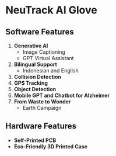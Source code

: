 # NeuTrack AI Glove

## Software Features
1. **Generative AI**
   - Image Captioning
   - GPT Virtual Assistant
2. **Bilingual Support**
   - Indonesian and English
3. **Collision Detection**
4. **GPS Tracking**
5. **Object Detection**
6. **Mobile GPT and Chatbot for Alzheimer**
7. **From Waste to Wonder**
   - Earth Campaign

## Hardware Features
- **Self-Printed PCB**
- **Eco-Friendly 3D Printed Case**
